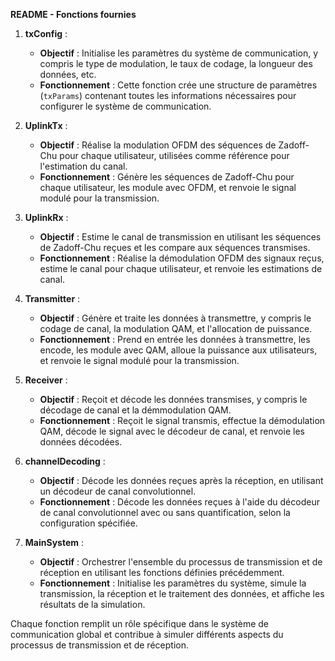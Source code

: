 **README - Fonctions fournies**

1. **txConfig** :
    - **Objectif** : Initialise les paramètres du système de communication, y compris le type de modulation, le taux de codage, la longueur des données, etc.
    - **Fonctionnement** : Cette fonction crée une structure de paramètres (`txParams`) contenant toutes les informations nécessaires pour configurer le système de communication.

2. **UplinkTx** :
    - **Objectif** : Réalise la modulation OFDM des séquences de Zadoff-Chu pour chaque utilisateur, utilisées comme référence pour l'estimation du canal.
    - **Fonctionnement** : Génère les séquences de Zadoff-Chu pour chaque utilisateur, les module avec OFDM, et renvoie le signal modulé pour la transmission.

3. **UplinkRx** :
    - **Objectif** : Estime le canal de transmission en utilisant les séquences de Zadoff-Chu reçues et les compare aux séquences transmises.
    - **Fonctionnement** : Réalise la démodulation OFDM des signaux reçus, estime le canal pour chaque utilisateur, et renvoie les estimations de canal.

4. **Transmitter** :
    - **Objectif** : Génère et traite les données à transmettre, y compris le codage de canal, la modulation QAM, et l'allocation de puissance.
    - **Fonctionnement** : Prend en entrée les données à transmettre, les encode, les module avec QAM, alloue la puissance aux utilisateurs, et renvoie le signal modulé pour la transmission.

5. **Receiver** :
    - **Objectif** : Reçoit et décode les données transmises, y compris le décodage de canal et la démmodulation QAM.
    - **Fonctionnement** : Reçoit le signal transmis, effectue la démodulation QAM, décode le signal avec le décodeur de canal, et renvoie les données décodées.

6. **channelDecoding** :
    - **Objectif** : Décode les données reçues après la réception, en utilisant un décodeur de canal convolutionnel.
    - **Fonctionnement** : Décode les données reçues à l'aide du décodeur de canal convolutionnel avec ou sans quantification, selon la configuration spécifiée.

7. **MainSystem** :
    - **Objectif** : Orchestrer l'ensemble du processus de transmission et de réception en utilisant les fonctions définies précédemment.
    - **Fonctionnement** : Initialise les paramètres du système, simule la transmission, la réception et le traitement des données, et affiche les résultats de la simulation.

Chaque fonction remplit un rôle spécifique dans le système de communication global et contribue à simuler différents aspects du processus de transmission et de réception.
